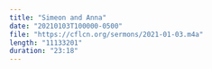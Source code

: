 ```yaml
---
title: "Simeon and Anna"
date: "20210103T100000-0500"
file: "https://cflcn.org/sermons/2021-01-03.m4a"
length: "11133201"
duration: "23:18"
---
```

